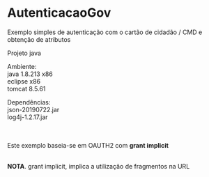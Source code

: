 # AutenticacaoGov
Exemplo simples de autenticação com o cartão de cidadão / CMD e obtenção de atributos

Projeto java

Ambiente:<br>
  java 1.8.213 x86<br>
  eclipse x86<br>
  tomcat 8.5.61<br>
  
Dependências:<br>
  json-20190722.jar<br>
  log4j-1.2.17.jar<br>
  
 <br><br>
 Este exemplo baseia-se em OAUTH2 com <b>grant implicit</b><br><br>
 
 <b>NOTA</b>. grant implicit, implica a utilização de fragmentos na URL
 
  
